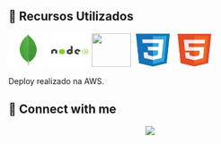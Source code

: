 
  
  ## 🔎 Recursos Utilizados
<div>  
  <img align="" alt="Mongo" height="60" width="70" src="https://raw.githubusercontent.com/devicons/devicon/master/icons/mongodb/mongodb-original.svg">
  <img align="" alt="Nodejs" height="60" width="70" src="https://raw.githubusercontent.com/devicons/devicon/master/icons/nodejs/nodejs-original-wordmark.svg" >
  <img height="60" width="70" src="https://cdn.jsdelivr.net/gh/devicons/devicon/icons/express/express-original.svg" />
  <img align="" alt="CSS" height="60" width="70" src="https://raw.githubusercontent.com/devicons/devicon/master/icons/css3/css3-original.svg">
  <img align="" alt="HTML" height="60" width="70" src="https://raw.githubusercontent.com/devicons/devicon/master/icons/html5/html5-original.svg">
  <p> Deploy realizado na AWS.<p>
</div>
  
   ## 📱 Connect with me
  <div align="center">
    <a href="https://www.linkedin.com/in/daniel-roberto-b047aa216" target="_blank"><img src="https://img.shields.io/badge/-LinkedIn-%230077B5?style=for-the-badge&logo=linkedin&logoColor=white" target="_blank"></a>
    
    
    
  </div>
